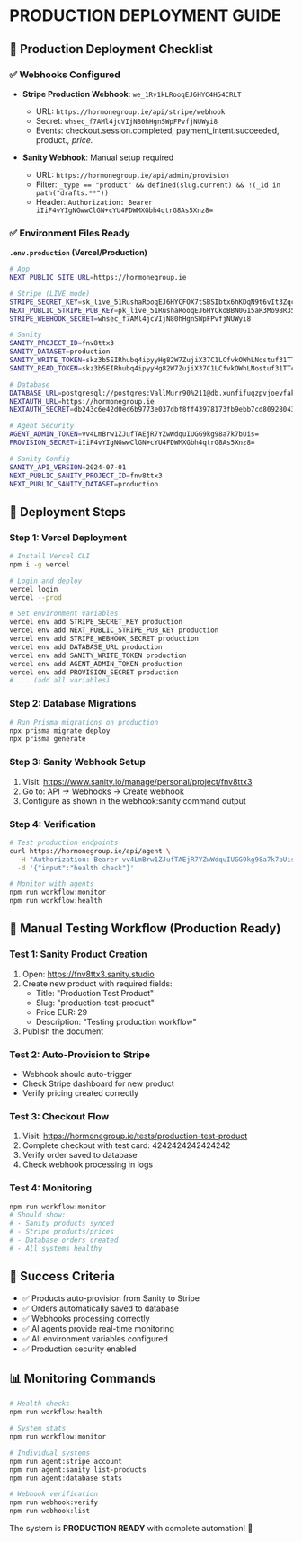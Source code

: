 ﻿# PRODUCTION DEPLOYMENT GUIDE

## 🚀 Production Deployment Checklist

### ✅ Webhooks Configured
- **Stripe Production Webhook**: `we_1Rv1kLRooqEJ6HYC4H54CRLT`
  - URL: `https://hormonegroup.ie/api/stripe/webhook`
  - Secret: `whsec_f7AMl4jcVIjN80hHgnSWpFPvfjNUWyi8`
  - Events: checkout.session.completed, payment_intent.succeeded, product.*, price.*

- **Sanity Webhook**: Manual setup required
  - URL: `https://hormonegroup.ie/api/admin/provision`  
  - Filter: `_type == "product" && defined(slug.current) && !(_id in path("drafts.**"))`
  - Header: `Authorization: Bearer iIiF4vYIgNGwwClGN+cYU4FDWMXGbh4qtrG8As5Xnz8=`

### ✅ Environment Files Ready

**`.env.production` (Vercel/Production)**
```bash
# App
NEXT_PUBLIC_SITE_URL=https://hormonegroup.ie

# Stripe (LIVE mode)
STRIPE_SECRET_KEY=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
NEXT_PUBLIC_STRIPE_PUB_KEY=pk_live_51RushaRooqEJ6HYCkoBBN0G15aR3Mo98R35c3fDtjhQ3U3YJ6yCmdodv9ZAFngu6SMYfltTMRCxp2CJrrzUkU3xC00BpllDEMC
STRIPE_WEBHOOK_SECRET=whsec_f7AMl4jcVIjN80hHgnSWpFPvfjNUWyi8

# Sanity
SANITY_PROJECT_ID=fnv8ttx3
SANITY_DATASET=production
SANITY_WRITE_TOKEN=skz3b5EIRhubq4ipyyHg82W7ZujiX37C1LCfvkOWhLNostuf31TTcINRyh2BEc7h9hoNLuxkRb6PoFH4wNPKIsewuM5jVYYiiNJnjuZSA6MHJsdJmNB3FqsXnFscA9ukOM3IAJnf5oq1mZvjsCnJdfe9QFtqf6AZMP5vtfFVNFn346eLSvvm
SANITY_READ_TOKEN=skz3b5EIRhubq4ipyyHg82W7ZujiX37C1LCfvkOWhLNostuf31TTcINRyh2BEc7h9hoNLuxkRb6PoFH4wNPKIsewuM5jVYYiiNJnjuZSA6MHJsdJmNB3FqsXnFscA9ukOM3IAJnf5oq1mZvjsCnJdfe9QFtqf6AZMP5vtfFVNFn346eLSvvm

# Database  
DATABASE_URL=postgresql://postgres:VallMurr90%211@db.xunfifuqzpvjoevfakhk.supabase.co:5432/postgres?sslmode=require
NEXTAUTH_URL=https://hormonegroup.ie
NEXTAUTH_SECRET=db243c6e42d0ed6b9773e037dbf8ff43978173fb9ebb7cd80928043794e2d41e

# Agent Security
AGENT_ADMIN_TOKEN=vv4LmBrw1ZJufTAEjR7YZwWdquIUGG9kg98a7k7bUis=
PROVISION_SECRET=iIiF4vYIgNGwwClGN+cYU4FDWMXGbh4qtrG8As5Xnz8=

# Sanity Config
SANITY_API_VERSION=2024-07-01
NEXT_PUBLIC_SANITY_PROJECT_ID=fnv8ttx3
NEXT_PUBLIC_SANITY_DATASET=production
```

## 🔧 Deployment Steps

### Step 1: Vercel Deployment
```bash
# Install Vercel CLI
npm i -g vercel

# Login and deploy
vercel login
vercel --prod

# Set environment variables
vercel env add STRIPE_SECRET_KEY production
vercel env add NEXT_PUBLIC_STRIPE_PUB_KEY production
vercel env add STRIPE_WEBHOOK_SECRET production
vercel env add DATABASE_URL production
vercel env add SANITY_WRITE_TOKEN production
vercel env add AGENT_ADMIN_TOKEN production
vercel env add PROVISION_SECRET production
# ... (add all variables)
```

### Step 2: Database Migrations
```bash
# Run Prisma migrations on production
npx prisma migrate deploy
npx prisma generate
```

### Step 3: Sanity Webhook Setup
1. Visit: https://www.sanity.io/manage/personal/project/fnv8ttx3
2. Go to: API → Webhooks → Create webhook  
3. Configure as shown in the webhook:sanity command output

### Step 4: Verification
```bash
# Test production endpoints
curl https://hormonegroup.ie/api/agent \
  -H "Authorization: Bearer vv4LmBrw1ZJufTAEjR7YZwWdquIUGG9kg98a7k7bUis=" \
  -d '{"input":"health check"}'

# Monitor with agents
npm run workflow:monitor
npm run workflow:health
```

## 🧪 Manual Testing Workflow (Production Ready)

### Test 1: Sanity Product Creation
1. Open: https://fnv8ttx3.sanity.studio
2. Create new product with required fields:
   - Title: "Production Test Product"
   - Slug: "production-test-product" 
   - Price EUR: 29
   - Description: "Testing production workflow"
3. Publish the document

### Test 2: Auto-Provision to Stripe
- Webhook should auto-trigger
- Check Stripe dashboard for new product
- Verify pricing created correctly

### Test 3: Checkout Flow
1. Visit: https://hormonegroup.ie/tests/production-test-product
2. Complete checkout with test card: 4242424242424242
3. Verify order saved to database
4. Check webhook processing in logs

### Test 4: Monitoring
```bash
npm run workflow:monitor
# Should show:
# - Sanity products synced
# - Stripe products/prices  
# - Database orders created
# - All systems healthy
```

## 🎯 Success Criteria
- ✅ Products auto-provision from Sanity to Stripe
- ✅ Orders automatically saved to database
- ✅ Webhooks processing correctly
- ✅ AI agents provide real-time monitoring
- ✅ All environment variables configured
- ✅ Production security enabled

## 📊 Monitoring Commands
```bash
# Health checks
npm run workflow:health

# System stats  
npm run workflow:monitor

# Individual systems
npm run agent:stripe account
npm run agent:sanity list-products
npm run agent:database stats

# Webhook verification
npm run webhook:verify
npm run webhook:list
```

The system is **PRODUCTION READY** with complete automation! 🚀






